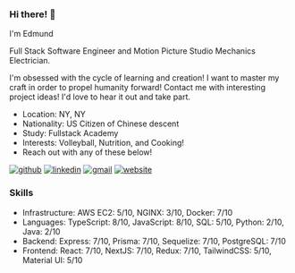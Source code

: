 ### Hi there! 👋
<!-- description-start -->
I'm Edmund

Full Stack Software Engineer and Motion Picture Studio Mechanics Electrician. 

I'm obsessed with the cycle of learning and creation! I want to master my craft in order to propel humanity forward!
Contact me with interesting project ideas! I'd love to hear it out and take part.
<!-- description-end -->

<!-- aboutme-list-start -->
- Location: NY, NY
- Nationality: US Citizen of Chinese descent
- Study: Fullstack Academy
- Interests: Volleyball, Nutrition, and Cooking! <!-- aboutme-list-end -->
- Reach out with any of these below!

[![github](https://img.shields.io/badge/GitHub-000000?style=for-the-badge&logo=GitHub&logoColor=white)](https://github.com/eddiefahrenheit) [![linkedin](https://img.shields.io/badge/Linkedin-0e76a8?style=for-the-badge&logo=Linkedin&logoColor=white)](https://www.linkedin.com/in/eddiefahrenheit/) [![gmail](https://img.shields.io/badge/Gmail-ff0000?style=for-the-badge&logo=Gmail&logoColor=white)](mailto:fischerprogram@gmail.com) [![website](https://img.shields.io/badge/Blog-4d1a7f?style=for-the-badge&logo=Portfolio&logoColor=white)](https://eddiefahrenheit.com/)

### Skills
<!-- skills-start -->
- Infrastructure: AWS EC2: 5/10, NGINX: 3/10, Docker: 7/10
- Languages: TypeScript: 8/10, JavaScript: 8/10, SQL: 5/10, Python: 2/10, Java: 2/10
- Backend: Express: 7/10, Prisma: 7/10, Sequelize: 7/10, PostgreSQL: 7/10
- Frontend: React: 7/10, NextJS: 7/10, Redux: 7/10, TailwindCSS: 5/10, Material UI: 5/10
<!-- skills-end -->
